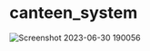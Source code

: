 # canteen_system <br>
![Screenshot 2023-06-30 190056](https://github.com/SakthivelMadhu/canteen_system/assets/62326876/521bc80a-74ae-4a86-8650-c42f6b5102fb)
